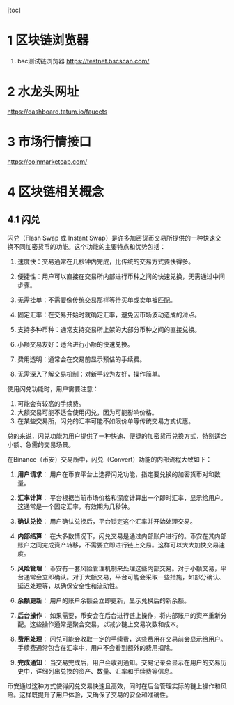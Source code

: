 [toc]

# 1 区块链浏览器

1. bsc测试链浏览器
https://testnet.bscscan.com/

# 2 水龙头网址
https://dashboard.tatum.io/faucets

# 3 市场行情接口

https://coinmarketcap.com/

# 4 区块链相关概念
## 4.1 闪兑
闪兑（Flash Swap 或 Instant Swap）是许多加密货币交易所提供的一种快速交换不同加密货币的功能。这个功能的主要特点和优势包括：

1. 速度快：交易通常在几秒钟内完成，比传统的交易方式要快得多。

2. 便捷性：用户可以直接在交易所内部进行币种之间的快速兑换，无需通过中间步骤。

3. 无需挂单：不需要像传统交易那样等待买单或卖单被匹配。

4. 固定汇率：在交易开始时就确定汇率，避免因市场波动造成的滑点。

5. 支持多种币种：通常支持交易所上架的大部分币种之间的直接兑换。

6. 小额交易友好：适合进行小额的快速兑换。

7. 费用透明：通常会在交易前显示预估的手续费。

8. 无需深入了解交易机制：对新手较为友好，操作简单。

使用闪兑功能时，用户需要注意：

1. 可能会有较高的手续费。
2. 大额交易可能不适合使用闪兑，因为可能影响价格。
3. 在某些交易所，闪兑的汇率可能不如限价单等传统交易方式优惠。

总的来说，闪兑功能为用户提供了一种快速、便捷的加密货币兑换方式，特别适合小额、急需的交易场景。


在Binance（币安）交易所中，闪兑（Convert）功能的内部流程大致如下：

1. **用户请求**：
   用户在币安平台上选择闪兑功能，指定要兑换的加密货币对和数量。

2. **汇率计算**：
   平台根据当前市场价格和深度计算出一个即时汇率，显示给用户。这通常是一个固定汇率，有效期为几秒钟。

3. **确认兑换**：
   用户确认兑换后，平台锁定这个汇率并开始处理交易。

4. **内部结算**：
   在大多数情况下，闪兑交易是通过内部账户进行的。币安在其内部账户之间完成资产转移，不需要立即进行链上交易。这样可以大大加快交易速度。

5. **风险管理**：
   币安有一套风险管理机制来处理这些内部交易。对于小额交易，平台通常会立即确认。对于大额交易，平台可能会采取一些措施，如部分确认、延迟处理等，以确保安全性和流动性。

6. **余额更新**：
   用户的账户余额会立即更新，显示兑换后的新余额。

7. **后台操作**：
   如果需要，币安会在后台进行链上操作，将内部账户的资产重新分配。这些操作通常是聚合交易，以减少链上交易次数和成本。

8. **费用处理**：
   闪兑可能会收取一定的手续费，这些费用在交易前会显示给用户。手续费通常包含在汇率中，用户不会看到额外的费用扣除。

9. **完成通知**：
   当交易完成后，用户会收到通知。交易记录会显示在用户的交易历史中，详细列出兑换的资产、数量、汇率和手续费等信息。

币安通过这种方式使得闪兑交易快速且高效，同时在后台管理实际的链上操作和风险。这样既提升了用户体验，又确保了交易的安全和准确性。
